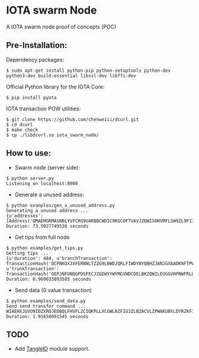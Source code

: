 # IOTA swarm Node
A IOTA swarm node proof of concepts (POC)

## Pre-Installation:
Dependency packages:

```$ sudo apt-get install python-pip python-setuptools python-dev python3-dev build-essential libssl-dev libffi-dev```

Official Python library for the IOTA Core:

```
$ pip install pyota
```

IOTA transaction POW utilities:

```
$ git clone https://github.com/chenweiii/dcurl.git
$ cd dcurl
$ make check
$ cp ./libdcurl.so iota_swarm_node/
```

## How to use:

* Swarm node (server side):
```
$ python server.py 
Listening on localhost:8000
```

* Generate a unused address:
```
$ python exanples/gen_a_unused_address.py
Generating a unused address ... 
{u'addresses': [Address('OMAEMGRMASNBLYVFCRG9UARBBCWDIC9RGCOFTVAVJZDWISOHVMFLSW9ZL9FIJIHVVRYQLIMYBWEYP9WSX')]}
Duration: 73.5027749538 seconds
``` 

* Get tips from full node
```
$ python examples/get_tips.py
Getting tips ...
{u'duration': 484, u'branchTransaction': TransactionHash('QCPNKOXJXFERNNLTZZG9LBWDJQRLFIWDYNYQBHZJANJGXAADKNFTPWBWVDGHROVVVQWBKP9ROKRMZ9999'), u'trunkTransaction': TransactionHash('GEPJNFUNQGPDSFECJZGEWYYWYMGVWDCOELBKZQWILEUGGVHPNWFRLHNQHYKHCHPQWSQAXGYG9AIBA9999')}
Duration: 0.960033893585 seconds
``` 

* Send data (0 value transaction)
```
$ python examples/send_data.py
Send send transfer command ... 
WIAEHXJUVO9IDZXROJEDBQLFHVFLZCIQKPLLXCGWLNZFIUJZLBZACVLZPWAKUBYLDYRZKFIDKLSAHJHEY
Duration: 1.91658091545 seconds

```

## TODO
* Add [TangleID](https://github.com/TangleID/TangleID) module support.
